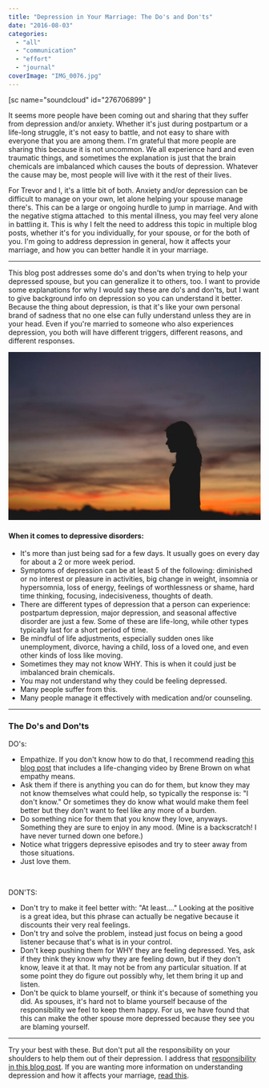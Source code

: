 ```yaml
---
title: "Depression in Your Marriage: The Do's and Don'ts"
date: "2016-08-03"
categories: 
  - "all"
  - "communication"
  - "effort"
  - "journal"
coverImage: "IMG_0076.jpg"
---
```


\[sc name="soundcloud" id="276706899" \]

It seems more people have been coming out and sharing that they suffer from depression and/or anxiety. Whether it's just during postpartum or a life-long struggle, it's not easy to battle, and not easy to share with everyone that you are among them. I'm grateful that more people are sharing this because it is not uncommon. We all experience hard and even traumatic things, and sometimes the explanation is just that the brain chemicals are imbalanced which causes the bouts of depression. Whatever the cause may be, most people will live with it the rest of their lives.

For Trevor and I, it's a little bit of both. Anxiety and/or depression can be difficult to manage on your own, let alone helping your spouse manage there's. This can be a large or ongoing hurdle to jump in marriage. And with the negative stigma attached  to this mental illness, you may feel very alone in battling it. This is why I felt the need to address this topic in multiple blog posts, whether it's for you individually, for your spouse, or for the both of you. I'm going to address depression in general, how it affects your marriage, and how you can better handle it in your marriage.

* * *

This blog post addresses some do's and don'ts when trying to help your depressed spouse, but you can generalize it to others, too. I want to provide some explanations for why I would say these are do's and don'ts, but I want to give background info on depression so you can understand it better. Because the thing about depression, is that it's like your own personal brand of sadness that no one else can fully understand unless they are in your head. Even if you're married to someone who also experiences depression, you both will have different triggers, different reasons, and different responses.

![depression in marriage, depression quotes, dealing with depression in your marriage, spouse has depression, how to help spouse with depression, marriage advice, marriage help, stress in marriage, marriage specialist, handling depression, ](images/photo-1423420634464-89006b3454a8.jpeg)

#### When it comes to depressive disorders:

- It's more than just being sad for a few days. It usually goes on every day for about a 2 or more week period.
- Symptoms of depression can be at least 5 of the following: diminished or no interest or pleasure in activities, big change in weight, insomnia or hypersomnia, loss of energy, feelings of worthlessness or shame, hard time thinking, focusing, indecisiveness, thoughts of death.
- There are different types of depression that a person can experience: postpartum depression, major depression, and seasonal affective disorder are just a few. Some of these are life-long, while other types typically last for a short period of time.
- Be mindful of life adjustments, especially sudden ones like unemployment, divorce, having a child, loss of a loved one, and even other kinds of loss like moving.
- Sometimes they may not know WHY. This is when it could just be imbalanced brain chemicals.
- You may not understand why they could be feeling depressed.
- Many people suffer from this.
- Many people manage it effectively with medication and/or counseling.

* * *

### The Do's and Don'ts

DO's:

- Empathize. If you don't know how to do that, I recommend reading [this blog post](http://freshlymarried.com/the-power-of-empathy/) that includes a life-changing video by Brene Brown on what empathy means.
- Ask them if there is anything you can do for them, but know they may not know themselves what could help, so typically the response is: "I don't know." Or sometimes they do know what would make them feel better but they don't want to feel like any more of a burden.
- Do something nice for them that you know they love, anyways. Something they are sure to enjoy in any mood. (Mine is a backscratch! I have never turned down one before.)
- Notice what triggers depressive episodes and try to steer away from those situations.
- Just love them.

 

DON'TS:

- Don't try to make it feel better with: "At least...." Looking at the positive is a great idea, but this phrase can actually be negative because it discounts their very real feelings.
- Don't try and solve the problem, instead just focus on being a good listener because that's what is in your control.
- Don't keep pushing them for WHY they are feeling depressed. Yes, ask if they think they know why they are feeling down, but if they don't know, leave it at that. It may not be from any particular situation. If at some point they do figure out possibly why, let them bring it up and listen.
- Don't be quick to blame yourself, or think it's because of something you did. As spouses, it's hard not to blame yourself because of the responsibility we feel to keep them happy. For us, we have found that this can make the other spouse more depressed because they see you are blaming yourself.

* * *

Try your best with these. But don't put all the responsibility on your shoulders to help them out of their depression. I address that [responsibility in this blog post](http://freshlymarried.com/depression-in-marriage-how-your-spouse-affects-your-depression/). If you are wanting more information on understanding depression and how it affects your marriage, [read this](http://freshlymarried.com/depression-in-marriage-how-your-depression-affects-your-spouse/).
